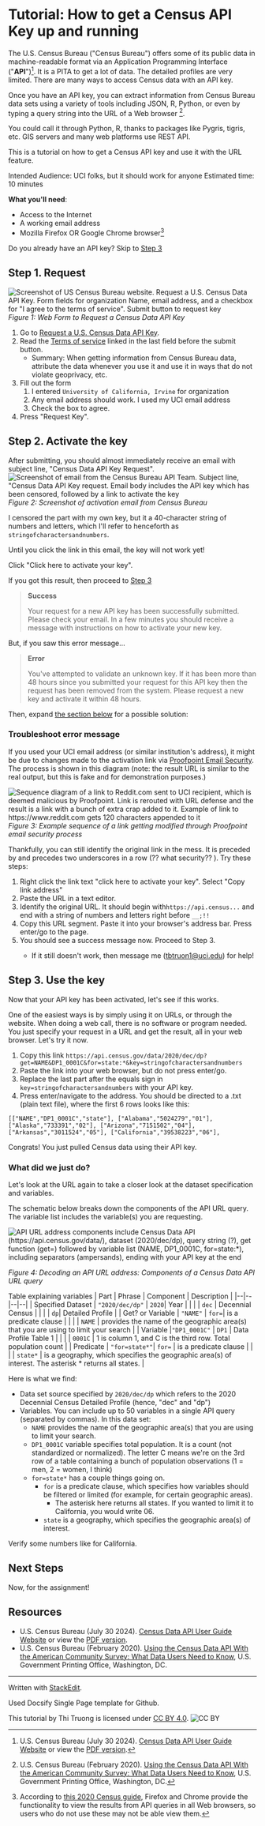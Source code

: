 ﻿# Tutorial: How to get a Census API Key up and running
The U.S. Census Bureau ("Census Bureau") offers some of its public data in machine-readable format via an Application Programming Interface ("**API**")[^A]. It is a PITA to get a lot of data. The detailed profiles are very limited. There are many ways to access Census data with an API key. 

Once you have an API key, you can extract information from Census Bureau data sets using a variety of tools including JSON, R, Python, or even by typing a query string into the URL of a Web browser [^B].

You could call it through Python, R, thanks to packages like Pygris, tigris, etc. GIS servers and many web platforms use REST API.

This is a tutorial on how to get a Census API key and use it with the URL feature. 

Intended Audience: UCI folks, but it should work for anyone
Estimated time: 10 minutes

<a class="icon-check-plus"></a> **What you'll need**:
* Access to the Internet
* A working email address
* Mozilla Firefox OR Google Chrome browser[^1]

[^A]: U.S. Census Bureau (July 30 2024). [Census Data API User Guide Website](https://www.census.gov/data/developers/guidance/api-user-guide.html)  or view the [PDF version](https://www.census.gov/content/dam/Census/data/developers/api-user-guide/api-user-guide.pdf). 
[^B]:  U.S. Census Bureau (February 2020). [Using the Census Data API With the American Community Survey: What Data Users Need to Know](https://www.census.gov/content/dam/Census/library/publications/2020/acs/acs_api_handbook_2020.pdf),  U.S. Government Printing Office, Washington, DC. 
[^1]: According to [this 2020 Census guide](https://www.census.gov/content/dam/Census/library/publications/2020/acs/acs_api_handbook_2020.pdf), Firefox and Chrome provide the functionality to view the results from API queries in all Web browsers, so users who do not use these may not be able view them.

Do you already have an API key? Skip to [Step 3](#step-3-use-the-key)

## Step 1. Request

![Screenshot of US Census Bureau website. Request a U.S. Census Data API Key. Form fields for organization Name, email address, and a checkbox for "I agree to the terms of service". Submit button to request key](images/API_request.png)
_Figure 1: Web Form to Request a Census Data API Key_  

1. Go to [Request a U.S. Census Data API Key](https://api.census.gov/data/key_signup.html).
2. Read the [Terms of service](https://www.census.gov/data/developers/about/terms-of-service.html) linked in the last field before the submit button.
	- Summary: When getting information from Census Bureau data, attribute the data whenever you use it and use it in ways that do not violate geoprivacy, etc.
3. Fill out the form
	1. I entered  `University of California, Irvine` for organization
	2. Any email address should work. I used my UCI email address
	3. Check the box to agree. 
4. Press "Request Key".

## Step 2. Activate the key

After submitting, you should almost immediately receive an email with subject line, "Census Data API Key Request".
![Screenshot of email from the Census Bureau API Team. Subject line, "Census Data API Key request. Email body includes the API key which has been censored, followed by a link to activate the key](images/email_API_key_string.png)
_Figure 2: Screenshot of activation email from Census Bureau_  

I censored the part with my own key, but it a 40-character string of numbers and letters, which I'll refer to henceforth as  `stringofcharactersandnumbers`.

Until you click the link in this email, the key will not work yet!

Click "Click here to activate your key".

If you got this result, then proceed to [Step 3](#step-3-use-the-key)

> **Success**
> 
> Your request for a new API key has been successfully submitted. Please check your email. In a few minutes you should receive a message with instructions on how to activate your new key.

But, if you saw this error message... 

> **Error**
> 
> You've  attempted to validate an unknown key. If it has been more than 48 hours since you submitted your request for this API key then the request has been removed from the system. Please request a new key and activate it within 48 hours.

Then, expand [the section below](#troubleshoot-error-message) for a possible solution:

### Troubleshoot error message

If you used your UCI email address (or similar institution's address), it might be due to changes made to the activation link via <a href="https://www.oit.uci.edu/services/communication-collaboration/proofpoint/">Proofpoint Email Security</a>. The process is shown in this diagram (note: the result URL is similar to the real output, but this is fake and for demonstration purposes.)</p>

![Sequence diagram of a link to Reddit.com sent to UCI recipient, which is deemed malicious by Proofpoint. Link is rerouted with URL defense and the result is a link with a bunch of extra crap added to it. Example of link to https://www.reddit.com gets 120 characters appended to it](images/proofpoint_emails_process_edited.svg)
_Figure 3: Example sequence of a link getting modified through Proofpoint email security process_  

<p>Thankfully, you can still identify the original link in the mess. It is preceded by and precedes two underscores in a row (?? what security?? ).  Try these steps:</p>
	    <ol><li>Right click the link text "click here to activate your key". Select "Copy link address"</li>
			<li>Paste the URL in a text editor. </li>
			<li>Identify the original URL. It should begin with<code>https://api.census...</code> and end with a string of numbers and letters right before <code>__;!!</code></li>
			<li>Copy this URL segment. Paste it into your browser's address bar. Press enter/go to the page. </li>
			<li>You should see a success message now. Proceed to Step 3. </li>
			<ul><li>If it still doesn't work, then message me (<a href="mailto:tbtruon1@uci.edu" target="_blank" rel="noopener">tbtruon1@uci.edu</a>) for help!</li></ul>
		</ol>

## Step 3. Use the key

Now that your API key has been activated, let's see if this works.

One of the easiest ways is by simply using it on URLs, or through the website. When doing a web call, there is no software or program needed. You just specify your request in a URL and get the result, all in your web browser. Let's try it now.

1. Copy this link 
`https://api.census.gov/data/2020/dec/dp?get=NAME&DP1_0001C&for=state:*&key=stringofcharactersandnumbers`
2. Paste the link into your web browser, but do not press enter/go.
3. Replace the last part after the equals sign in `key=stringofcharactersandnumbers` with your API key.
4. Press enter/navigate to the address. You should be directed to a .txt (plain text file), where the first 6 rows looks like this:

 `[["NAME","DP1_0001C","state"],
 ["Alabama","5024279","01"],
 ["Alaska","733391","02"],
 ["Arizona","7151502","04"],
 ["Arkansas","3011524","05"],
 ["California","39538223","06"],`

Congrats! You just pulled Census data using their API key. 

### What did we just do?

Let's look at the URL again to take a closer look at the dataset specification and variables.

The schematic below breaks down the components of the API URL query. The variable list includes the variable(s) you are requesting. 

![API URL address components include Census Data API (https://api.census.gov/data/), dataset (2020/dec/dp), query string (?), get function (get=) followed by variable list (NAME, DP1_0001C, for=state:*), including separators (ampersands), ending with your API key at the end](images/API_key_explainer_text.svg)

_Figure 4: Decoding an API URL address: Components of a Census Data API URL query_  

Table explaining variables
| Part | Phrase | Component | Description |
|--|--|--|--|
| Specified Dataset | `"2020/dec/dp"` | `2020`| Year |
| | | `dec` | Decennial Census |
| | | `dp`| Detailed Profile |
| Get? or Variable | `"NAME"` | `for=`| is a predicate clause |
| | | `NAME` | provides the name of the geographic area(s) that you are using to limit your search |
| Variable  |`"DP1_0001C"` | `DP1` | Data Profile Table 1 |
| | | `0001C` | 1 is column 1, and C is the third row. Total population count |
| Predicate | `"for=state*"`| `for=` | is a predicate clause |
| | | `state*` | is a geography, which specifies the geographic area(s) of interest. The asterisk * returns all states. |

Here is what we find: 
-   Data set source specified by `2020/dec/dp` which refers to the 2020 Decennial Census Detailed Profile (hence, "dec" and "dp")
-  Variables. You can include up to 50 variables in a single API query (separated by commas). In this data set:
	- `NAME` provides the name of the geographic area(s) that you are using to limit your search.
	- `DP1_0001C` variable specifies total population. It is a count (not standardized or normalized). The letter C means we're on the 3rd row of a table containing a bunch of population observations (1 = men, 2 = women, I think)
	- `for=state*` has a couple things going on.
		- `for`  is a predicate clause, which specifies how variables should be filtered or limited (for example, for certain geographic areas).
			- The asterisk here returns all states. If you wanted to limit it to California, you would write 06.
		-  `state` is a geography, which specifies the geographic area(s) of interest.

Verify some numbers like for California.

## Next Steps

Now, for the assignment! 

## Resources

* U.S. Census Bureau (July 30 2024). [Census Data API User Guide Website](https://www.census.gov/data/developers/guidance/api-user-guide.html)  or view the [PDF version](https://www.census.gov/content/dam/Census/data/developers/api-user-guide/api-user-guide.pdf).
* U.S. Census Bureau (February 2020). [Using the Census Data API With the American Community Survey: What Data Users Need to Know](https://www.census.gov/content/dam/Census/library/publications/2020/acs/acs_api_handbook_2020.pdf),  U.S. Government Printing Office, Washington, DC. 

---

Written with [StackEdit](https://stackedit.io/).

Used Docsify Single Page template for Github.

This tutorial by Thi Truong is licensed under [CC BY 4.0](http://creativecommons.org/licenses/by/4.0). ![CC BY](images/cc_by.png)
